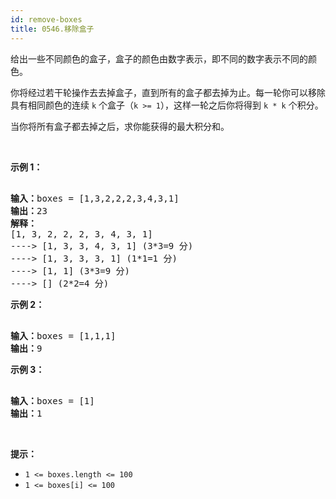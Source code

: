 ```yaml
---
id: remove-boxes
title: 0546.移除盒子
---
```

给出一些不同颜色的盒子，盒子的颜色由数字表示，即不同的数字表示不同的颜色。

你将经过若干轮操作去去掉盒子，直到所有的盒子都去掉为止。每一轮你可以移除具有相同颜色的连续 <code>k</code> 个盒子（<code>k &gt;= 1</code>），这样一轮之后你将得到 <code>k * k</code> 个积分。

当你将所有盒子都去掉之后，求你能获得的最大积分和。

 

**示例 1：**


<pre><br/><strong>输入：</strong>boxes = [1,3,2,2,2,3,4,3,1]<br/><strong>输出：</strong>23<br/><strong>解释：</strong><br/>[1, 3, 2, 2, 2, 3, 4, 3, 1] <br/>----&gt; [1, 3, 3, 4, 3, 1] (3*3=9 分) <br/>----&gt; [1, 3, 3, 3, 1] (1*1=1 分) <br/>----&gt; [1, 1] (3*3=9 分) <br/>----&gt; [] (2*2=4 分)<br/></pre>

**示例 2：**


<pre><br/><strong>输入：</strong>boxes = [1,1,1]<br/><strong>输出：</strong>9<br/></pre>

**示例 3：**


<pre><br/><strong>输入：</strong>boxes = [1]<br/><strong>输出：</strong>1<br/></pre>

 

**提示：**


- <code>1 &lt;= boxes.length &lt;= 100</code>
- <code>1 &lt;= boxes[i] &lt;= 100</code>

